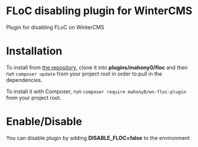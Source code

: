 # FLoC disabling plugin for WinterCMS

Plugin for disabling FLoC on WinterCMS

# Installation

To install from [the repository](https://github.com/mahony0/wn-floc-plugin), clone it into **plugins/mahony0/floc** and then run `composer update` from your project root in order to pull in the dependencies.

To install it with Composer, run `composer require mahony0/wn-floc-plugin` from your project root.

# Enable/Disable

You can disable plugin by adding **DISABLE_FLOC=false** to the environment
